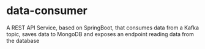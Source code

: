 # data-consumer
A REST API Service, based on SpringBoot, that consumes data from a Kafka topic, saves data to MongoDB and exposes an endpoint reading data from the database
